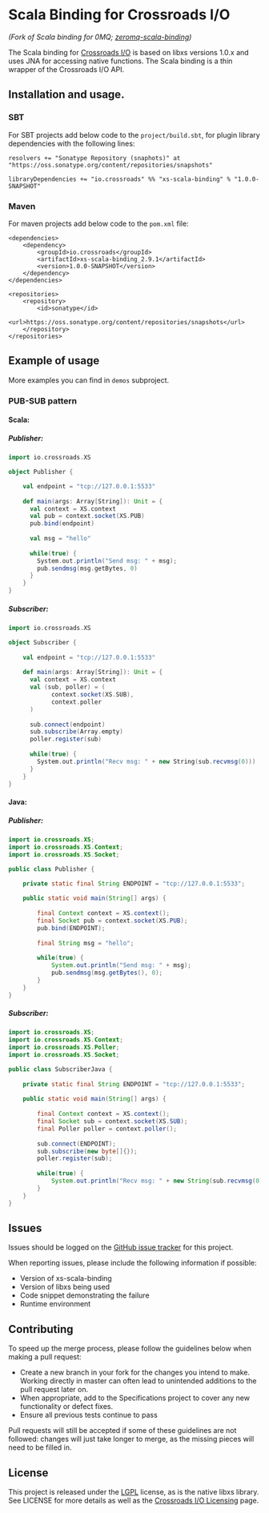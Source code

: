 Scala Binding for Crossroads I/O
================================
<i>(Fork of Scala binding for 0MQ; [zeromq-scala-binding][zeromq-scala])</i>

The Scala binding for [Crossroads I/O][xs] is based on libxs versions 1.0.x and uses JNA for accessing native functions. 
The Scala binding is a thin wrapper of the Crossroads I/O API.


## Installation and usage.

### SBT

For SBT projects add below code to the `project/build.sbt`, for plugin library dependencies with the following lines:

    resolvers += "Sonatype Repository (snaphots)" at "https://oss.sonatype.org/content/repositories/snapshots"
  
    libraryDependencies += "io.crossroads" %% "xs-scala-binding" % "1.0.0-SNAPSHOT"


### Maven

For maven projects add below code to the `pom.xml` file:

	<dependencies>
		<dependency>
	   		<groupId>io.crossroads</groupId>
			<artifactId>xs-scala-binding_2.9.1</artifactId>
			<version>1.0.0-SNAPSHOT</version>
		</dependency>
	</dependencies>

	<repositories>
		<repository>
			<id>sonatype</id>
			<url>https://oss.sonatype.org/content/repositories/snapshots</url>
		</repository>
	</repositories>
	

## Example of usage

More examples you can find in `demos` subproject.

### PUB-SUB pattern

#### Scala:

##### Publisher:

```scala
import io.crossroads.XS

object Publisher {

	val endpoint = "tcp://127.0.0.1:5533"
		
	def main(args: Array[String]): Unit = {
      val context = XS.context
	  val pub = context.socket(XS.PUB)
	  pub.bind(endpoint)
	  
	  val msg = "hello"
	  
	  while(true) {
	  	System.out.println("Send msg: " + msg);
	  	pub.sendmsg(msg.getBytes, 0)
	  }
    } 
}
```

##### Subscriber:
```scala
import io.crossroads.XS

object Subscriber {
	
	val endpoint = "tcp://127.0.0.1:5533"
		
	def main(args: Array[String]): Unit = {
      val context = XS.context
	  val (sub, poller) = (
	  		context.socket(XS.SUB),
	  		context.poller
	  )
	  
	  sub.connect(endpoint)
	  sub.subscribe(Array.empty)
	  poller.register(sub)
		  
	  while(true) {
	    System.out.println("Recv msg: " + new String(sub.recvmsg(0)))
	  }
    }
}
```	

#### Java:

##### Publisher:

```java
import io.crossroads.XS;
import io.crossroads.XS.Context;
import io.crossroads.XS.Socket;

public class Publisher {

	private static final String ENDPOINT = "tcp://127.0.0.1:5533";
		
	public static void main(String[] args) {
		
		final Context context = XS.context();
		final Socket pub = context.socket(XS.PUB);
		pub.bind(ENDPOINT);
	  
		final String msg = "hello";
	  
		while(true) {
			System.out.println("Send msg: " + msg);
			pub.sendmsg(msg.getBytes(), 0);
		}
    } 
}
```

##### Subscriber:
```java
import io.crossroads.XS;
import io.crossroads.XS.Context;
import io.crossroads.XS.Poller;
import io.crossroads.XS.Socket;

public class SubscriberJava {
	
	private static final String ENDPOINT = "tcp://127.0.0.1:5533";
	
	public static void main(String[] args) {
		
		final Context context = XS.context();
		final Socket sub = context.socket(XS.SUB);
		final Poller poller = context.poller();
	  
		sub.connect(ENDPOINT);
		sub.subscribe(new byte[]{});
		poller.register(sub);
		  
		while(true) {
			System.out.println("Recv msg: " + new String(sub.recvmsg(0)));
		}
    }
}
```


## Issues

Issues should be logged on the [GitHub issue tracker][issues] for this project.

When reporting issues, please include the following information if possible:

* Version of xs-scala-binding
* Version of libxs being used
* Code snippet demonstrating the failure
* Runtime environment 


## Contributing

To speed up the merge process, please follow the guidelines below when making a pull request:

* Create a new branch in your fork for the changes you intend to make. Working directly in master can often lead to unintended additions to the pull request later on.
* When appropriate, add to the Specifications project to cover any new functionality or defect fixes.
* Ensure all previous tests continue to pass

Pull requests will still be accepted if some of these guidelines are not followed: changes will just take longer to merge, as the missing pieces will need to be filled in.

## License

This project is released under the [LGPL][lgpl] license, as is the native libxs library. See LICENSE for more details as well as the [Crossroads I/O Licensing][xs-license] page.

[zeromq-scala]: https://github.com/kro/zeromq-scala-binding
[xs]: http://www.crossroads.io
[libxs]: https://github.com/crossroads-io/libxs
[xs-dl]: http://www.crossroads.io/download
[xs-license]: http://www.crossroads.io/dev:legal
[issues]: https://github.com/valus/xs-scala-binding/issues
[lgpl]: http://www.gnu.org/licenses/lgpl.html